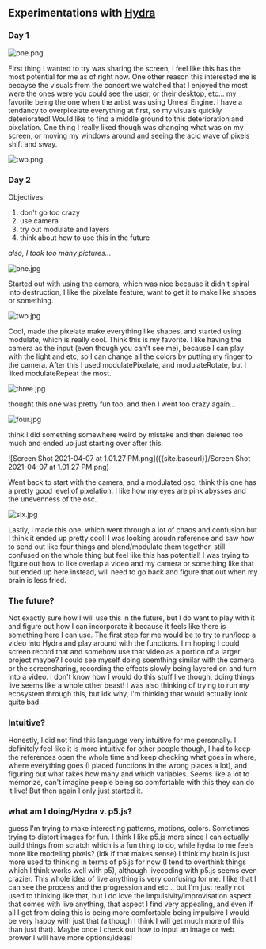## Experimentations with [Hydra](http://hydra.ojack.xyz)

### Day 1

![one.png]({{site.baseurl}}/one.png)

First thing I wanted to try was sharing the screen, I feel like this has the most potential for me as of right now. One other reason this interested me is becayse the visuals from the concert we watched that I enjoyed the most were the ones were you could see the user, or their desktop, etc... my favorite being the one when the artist was using Unreal Engine. I have a tendancy to overpixelate everything at first, so my visuals quickly deteriorated! Would like to find a middle ground to this deterioration and pixelation. One thing I really liked though was changing what was on my screen, or moving my windows around and seeing the acid wave of pixels shift and sway.

![two.png]({{site.baseurl}}/two.png)

### Day 2

Objectives: 
1. don't go too crazy
1. use camera
1. try out modulate and layers
1. think about how to use this in the future

_also, I took too many pictures..._

![one.jpg]({{site.baseurl}}/one.jpg)

Started out with using the camera, which was nice because it didn't spiral into destruction, I like the pixelate feature, want to get it to make like shapes or something.

![two.jpg]({{site.baseurl}}/two.jpg)

Cool, made the pixelate make everything like shapes, and started using modulate, which is really cool. Think this is my favorite. I like having the camera as the input (even though you can't see me), because I can play with the light and etc, so I can change all the colors by putting my finger to the camera. After this I used modulatePixelate, and modulateRotate, but I liked modulateRepeat the most. 

![three.jpg]({{site.baseurl}}/three.jpg)

thought this one was pretty fun too, and then I went too crazy again...

![four.jpg]({{site.baseurl}}/four.jpg)

think I did something somewhere weird by mistake and then deleted too much and ended up just starting over after this.

![Screen Shot 2021-04-07 at 1.01.27 PM.png]({{site.baseurl}}/Screen Shot 2021-04-07 at 1.01.27 PM.png)

Went back to start with the camera, and a modulated osc, think this one has a pretty good level of pixelation. I like how my eyes are pink abysses and the unevenness of the osc. 

![six.jpg]({{site.baseurl}}/six.jpg)

Lastly, i made this one, which went through a lot of chaos and confusion but I think it ended up pretty cool! I was looking aroudn reference and saw how to send out like four things and blend/modulate them together, still confused on the whole thing but feel like this has potential! I was trying to figure out how to like overlap a video and my camera or something like that but ended up here instead, will need to go back and figure that out when my brain is less fried. 

### The future?

Not exactly sure how I will use this in the future, but I do want to play with it and figure out how I can incorporate it because it feels like there is something here I can use. The first step for me would be to try to run/loop a video into Hydra and play around with the functions. I'm hoping I could screen record that and somehow use that video as a portion of a larger project maybe? I could see myself doing soemthing similar with the camera or the screensharing, recording the effects slowly being layered on and turn into a video. I don't know how I would do this stuff live though, doing things live seems like a whole other beast! I was also thinking of trying to run my ecosystem through this, but idk why, I'm thinking that would actually look quite bad. 

### Intuitive? 

Honestly, I did not find this language very intuitive for me personally. I definitely feel like it is more intuitive for other people though, I had to keep the references open the whole time and keep checking what goes in where, where everything goes (I placed functions in the wrong places a lot), and figuring out what takes how many and which variables. Seems like a lot to memorize, can't imagine people being so comfortable with this they can do it live! But then again I only just started it. 

### what am I doing/Hydra v. p5.js?

guess I'm trying to make interesting patterns, motions, colors. Sometimes trying to distort images for fun. I think I like p5.js more since I can actually build things from scratch which is a fun thing to do, while hydra to me feels more like modeling pixels? (idk if that makes sense) I think my brain is just more used to thinking in terms of p5.js for now (I tend to overthink things which I think works well with p5), although livecoding with p5.js seems even crazier. This whole idea of live anything is very confusing for me. I like that I can see the process and the progression and etc... but I'm just really not used to thinking like that, but I do love the impulsivity/improvisation aspect that comes with live anything, that aspect I find very appealing, and even if all I get from doing this is being more comfortable being impulsive I would be very happy with just that (although I think I will get much more of this than just that). Maybe once I check out how to input an image or web brower I will have more options/ideas!